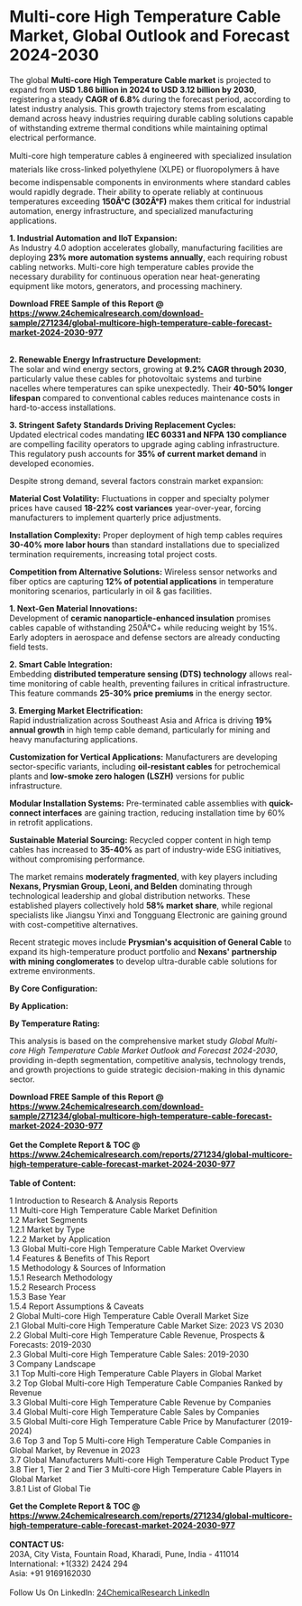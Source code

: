 <h1>Multi-core High Temperature Cable Market, Global Outlook and Forecast 2024-2030</h1><p>The global <strong>Multi-core High Temperature Cable market</strong> is projected to expand from <strong>USD 1.86 billion in 2024 to USD 3.12 billion by 2030</strong>, registering a steady <strong>CAGR of 6.8%</strong> during the forecast period, according to latest industry analysis. This growth trajectory stems from escalating demand across heavy industries requiring durable cabling solutions capable of withstanding extreme thermal conditions while maintaining optimal electrical performance.</p><p>Multi-core high temperature cables â engineered with specialized insulation materials like cross-linked polyethylene (XLPE) or fluoropolymers â have become indispensable components in environments where standard cables would rapidly degrade. Their ability to operate reliably at continuous temperatures exceeding <strong>150Â°C (302Â°F)</strong> makes them critical for industrial automation, energy infrastructure, and specialized manufacturing applications.</p><p><strong>1. Industrial Automation and IIoT Expansion:</strong><br>
As Industry 4.0 adoption accelerates globally, manufacturing facilities are deploying <strong>23% more automation systems annually</strong>, each requiring robust cabling networks. Multi-core high temperature cables provide the necessary durability for continuous operation near heat-generating equipment like motors, generators, and processing machinery.</p><div><b>Download FREE Sample of this Report @ 
            <a href="https://www.24chemicalresearch.com/download-sample/271234/global-multicore-high-temperature-cable-forecast-market-2024-2030-977">
            https://www.24chemicalresearch.com/download-sample/271234/global-multicore-high-temperature-cable-forecast-market-2024-2030-977</a></b></div><br><p><strong>2. Renewable Energy Infrastructure Development:</strong><br>
The solar and wind energy sectors, growing at <strong>9.2% CAGR through 2030</strong>, particularly value these cables for photovoltaic systems and turbine nacelles where temperatures can spike unexpectedly. Their <strong>40-50% longer lifespan</strong> compared to conventional cables reduces maintenance costs in hard-to-access installations.</p><p><strong>3. Stringent Safety Standards Driving Replacement Cycles:</strong><br>
Updated electrical codes mandating <strong>IEC 60331 and NFPA 130 compliance</strong> are compelling facility operators to upgrade aging cabling infrastructure. This regulatory push accounts for <strong>35% of current market demand</strong> in developed economies.</p><p>Despite strong demand, several factors constrain market expansion:</p><p><strong>Material Cost Volatility:</strong> Fluctuations in copper and specialty polymer prices have caused <strong>18-22% cost variances</strong> year-over-year, forcing manufacturers to implement quarterly price adjustments.</p><p><strong>Installation Complexity:</strong> Proper deployment of high temp cables requires <strong>30-40% more labor hours</strong> than standard installations due to specialized termination requirements, increasing total project costs.</p><p><strong>Competition from Alternative Solutions:</strong> Wireless sensor networks and fiber optics are capturing <strong>12% of potential applications</strong> in temperature monitoring scenarios, particularly in oil &amp; gas facilities.</p><p><strong>1. Next-Gen Material Innovations:</strong><br>
Development of <strong>ceramic nanoparticle-enhanced insulation</strong> promises cables capable of withstanding 250Â°C+ while reducing weight by 15%. Early adopters in aerospace and defense sectors are already conducting field tests.</p><p><strong>2. Smart Cable Integration:</strong><br>
Embedding <strong>distributed temperature sensing (DTS) technology</strong> allows real-time monitoring of cable health, preventing failures in critical infrastructure. This feature commands <strong>25-30% price premiums</strong> in the energy sector.</p><p><strong>3. Emerging Market Electrification:</strong><br>
Rapid industrialization across Southeast Asia and Africa is driving <strong>19% annual growth</strong> in high temp cable demand, particularly for mining and heavy manufacturing applications.</p><p><strong>Customization for Vertical Applications:</strong> Manufacturers are developing sector-specific variants, including <strong>oil-resistant cables</strong> for petrochemical plants and <strong>low-smoke zero halogen (LSZH)</strong> versions for public infrastructure.</p><p><strong>Modular Installation Systems:</strong> Pre-terminated cable assemblies with <strong>quick-connect interfaces</strong> are gaining traction, reducing installation time by 60% in retrofit applications.</p><p><strong>Sustainable Material Sourcing:</strong> Recycled copper content in high temp cables has increased to <strong>35-40%</strong> as part of industry-wide ESG initiatives, without compromising performance.</p><p>The market remains <strong>moderately fragmented</strong>, with key players including <strong>Nexans, Prysmian Group, Leoni, and Belden</strong> dominating through technological leadership and global distribution networks. These established players collectively hold <strong>58% market share</strong>, while regional specialists like Jiangsu Yinxi and Tongguang Electronic are gaining ground with cost-competitive alternatives.</p><p>Recent strategic moves include <strong>Prysmian's acquisition of General Cable</strong> to expand its high-temperature product portfolio and <strong>Nexans' partnership with mining conglomerates</strong> to develop ultra-durable cable solutions for extreme environments.</p><p><strong>By Core Configuration:</strong></p><p><strong>By Application:</strong></p><p><strong>By Temperature Rating:</strong></p><p>This analysis is based on the comprehensive market study <em>Global Multi-core High Temperature Cable Market Outlook and Forecast 2024-2030</em>, providing in-depth segmentation, competitive analysis, technology trends, and growth projections to guide strategic decision-making in this dynamic sector.</p><div><b>Download FREE Sample of this Report @ 
            <a href="https://www.24chemicalresearch.com/download-sample/271234/global-multicore-high-temperature-cable-forecast-market-2024-2030-977">
            https://www.24chemicalresearch.com/download-sample/271234/global-multicore-high-temperature-cable-forecast-market-2024-2030-977</a></b></div><br><div><b>Get the Complete Report & TOC @ 
            <a href="https://www.24chemicalresearch.com/reports/271234/global-multicore-high-temperature-cable-forecast-market-2024-2030-977">
            https://www.24chemicalresearch.com/reports/271234/global-multicore-high-temperature-cable-forecast-market-2024-2030-977</a></b></div><br>
            <b>Table of Content:</b><p>1 Introduction to Research & Analysis Reports<br />
    1.1 Multi-core High Temperature Cable Market Definition<br />
    1.2 Market Segments<br />
        1.2.1 Market by Type<br />
        1.2.2 Market by Application<br />
    1.3 Global Multi-core High Temperature Cable Market Overview<br />
    1.4 Features & Benefits of This Report<br />
    1.5 Methodology & Sources of Information<br />
        1.5.1 Research Methodology<br />
        1.5.2 Research Process<br />
        1.5.3 Base Year<br />
        1.5.4 Report Assumptions & Caveats<br />
2 Global Multi-core High Temperature Cable Overall Market Size<br />
    2.1 Global Multi-core High Temperature Cable Market Size: 2023 VS 2030<br />
    2.2 Global Multi-core High Temperature Cable Revenue, Prospects & Forecasts: 2019-2030<br />
    2.3 Global Multi-core High Temperature Cable Sales: 2019-2030<br />
3 Company Landscape<br />
    3.1 Top Multi-core High Temperature Cable Players in Global Market<br />
    3.2 Top Global Multi-core High Temperature Cable Companies Ranked by Revenue<br />
    3.3 Global Multi-core High Temperature Cable Revenue by Companies<br />
    3.4 Global Multi-core High Temperature Cable Sales by Companies<br />
    3.5 Global Multi-core High Temperature Cable Price by Manufacturer (2019-2024)<br />
    3.6 Top 3 and Top 5 Multi-core High Temperature Cable Companies in Global Market, by Revenue in 2023<br />
    3.7 Global Manufacturers Multi-core High Temperature Cable Product Type<br />
    3.8 Tier 1, Tier 2 and Tier 3 Multi-core High Temperature Cable Players in Global Market<br />
        3.8.1 List of Global Tie</p><div><b>Get the Complete Report & TOC @ 
            <a href="https://www.24chemicalresearch.com/reports/271234/global-multicore-high-temperature-cable-forecast-market-2024-2030-977">
            https://www.24chemicalresearch.com/reports/271234/global-multicore-high-temperature-cable-forecast-market-2024-2030-977</a></b></div><br><b>CONTACT US:</b><br>
            203A, City Vista, Fountain Road, Kharadi, Pune, India - 411014<br>
            International: +1(332) 2424 294<br>
            Asia: +91 9169162030 <br><br>
            Follow Us On LinkedIn: <a href="https://www.linkedin.com/company/24chemicalresearch/">24ChemicalResearch LinkedIn</a>